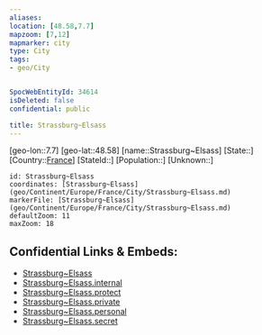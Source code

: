```yaml
---
aliases: 
location: [48.58,7.7]
mapzoom: [7,12] 
mapmarker: city 
type: City
tags:
- geo/City


SpocWebEntityId: 34614
isDeleted: false
confidential: public

title: Strassburg~Elsass
---
```

[geo-lon::7.7]
[geo-lat::48.58]
[name::Strassburg~Elsass]
[State::]
[Country::[France](geo/Continent/Europe/France.md)]
[StateId::]
[Population::]
[Unknown::]


```leaflet
id: Strassburg~Elsass
coordinates: [Strassburg~Elsass](geo/Continent/Europe/France/City/Strassburg~Elsass.md)
markerFile: [Strassburg~Elsass](geo/Continent/Europe/France/City/Strassburg~Elsass.md)
defaultZoom: 11 
maxZoom: 18
```


## Confidential Links & Embeds: 
- [Strassburg~Elsass](../../../../../../_public/geo/Continent/Europe/France/City/Strassburg~Elsass.md) 
- [Strassburg~Elsass.internal](../../../../../../_internal/geo/Continent/Europe/France/City/Strassburg~Elsass.internal.md) 
- [Strassburg~Elsass.protect](../../../../../../_protect/geo/Continent/Europe/France/City/Strassburg~Elsass.protect.md) 
- [Strassburg~Elsass.private](../../../../../../_private/geo/Continent/Europe/France/City/Strassburg~Elsass.private.md) 
- [Strassburg~Elsass.personal](../../../../../../_personal/geo/Continent/Europe/France/City/Strassburg~Elsass.personal.md) 
- [Strassburg~Elsass.secret](../../../../../../_secret/geo/Continent/Europe/France/City/Strassburg~Elsass.secret.md) 
